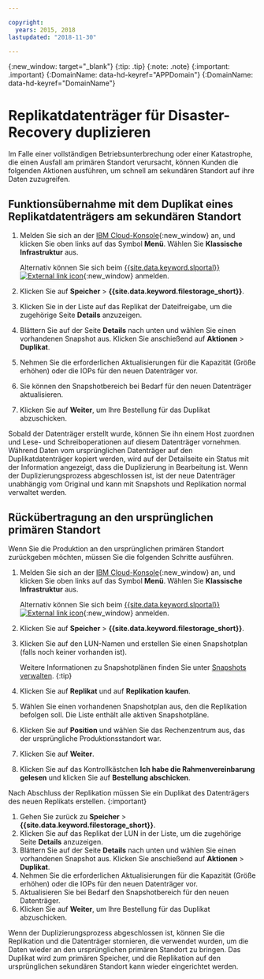 ```yaml
---

copyright:
  years: 2015, 2018
lastupdated: "2018-11-30"

---
```


{:new_window: target="_blank"}
{:tip: .tip}
{:note: .note}
{:important: .important}
{:DomainName: data-hd-keyref="APPDomain"}
{:DomainName: data-hd-keyref="DomainName"}


# Replikatdatenträger für Disaster-Recovery duplizieren

Im Falle einer vollständigen Betriebsunterbrechung oder einer Katastrophe, die einen Ausfall am primären Standort verursacht, können Kunden die folgenden Aktionen ausführen, um schnell am sekundären Standort auf ihre Daten zuzugreifen.

## Funktionsübernahme mit dem Duplikat eines Replikatdatenträgers am sekundären Standort

1. Melden Sie sich an der [IBM Cloud-Konsole](https://{DomainName}/catalog/){:new_window} an, und klicken Sie oben links auf das Symbol **Menü**. Wählen Sie **Klassische Infrastruktur** aus.  

   Alternativ können Sie sich beim [{{site.data.keyword.slportal}} ![External link icon](../../icons/launch-glyph.svg "External link icon")](https://control.softlayer.com/){:new_window} anmelden.
2. Klicken Sie auf **Speicher** > **{{site.data.keyword.filestorage_short}}**.
3. Klicken Sie in der Liste auf das Replikat der Dateifreigabe, um die zugehörige Seite **Details** anzuzeigen.
4. Blättern Sie auf der Seite **Details** nach unten und wählen Sie einen vorhandenen Snapshot aus. Klicken Sie anschießend auf **Aktionen** > **Duplikat**.
5. Nehmen Sie die erforderlichen Aktualisierungen für die Kapazität (Größe erhöhen) oder die IOPs für den neuen Datenträger vor.
6. Sie können den Snapshotbereich bei Bedarf für den neuen Datenträger aktualisieren.
7. Klicken Sie auf **Weiter**, um Ihre Bestellung für das Duplikat abzuschicken.

Sobald der Datenträger erstellt wurde, können Sie ihn einem Host zuordnen und Lese- und Schreiboperationen auf diesem Datenträger vornehmen. Während Daten vom ursprünglichen Datenträger auf den Duplikatdatenträger kopiert werden, wird auf der Detailseite ein Status mit der Information angezeigt, dass die Duplizierung in Bearbeitung ist. Wenn der Duplizierungsprozess abgeschlossen ist, ist der neue Datenträger unabhängig vom Original und kann mit Snapshots und Replikation normal verwaltet werden.

## Rückübertragung an den ursprünglichen primären Standort

Wenn Sie die Produktion an den ursprünglichen primären Standort zurückgeben möchten, müssen Sie die folgenden Schritte ausführen.

1. Melden Sie sich an der [IBM Cloud-Konsole](https://{DomainName}/catalog/){:new_window} an, und klicken Sie oben links auf das Symbol **Menü**. Wählen Sie **Klassische Infrastruktur** aus.  

   Alternativ können Sie sich beim [{{site.data.keyword.slportal}} ![External link icon](../../icons/launch-glyph.svg "External link icon")](https://control.softlayer.com/){:new_window} anmelden.
2. Klicken Sie auf **Speicher** > **{{site.data.keyword.filestorage_short}}**.
3. Klicken Sie auf den LUN-Namen und erstellen Sie einen Snapshotplan (falls noch keiner vorhanden ist).  

   Weitere Informationen zu Snapshotplänen finden Sie unter [Snapshots verwalten](working-with-snapshots.html#adding-a-snapshot-schedule).
   {:tip}
4. Klicken Sie auf **Replikat** und auf **Replikation kaufen**.
5. Wählen Sie einen vorhandenen Snapshotplan aus, den die Replikation befolgen soll. Die Liste enthält alle aktiven Snapshotpläne.  
6. Klicken Sie auf **Position** und wählen Sie das Rechenzentrum aus, das der ursprüngliche Produktionsstandort war.
7. Klicken Sie auf **Weiter**.
8. Klicken Sie auf das Kontrollkästchen **Ich habe die Rahmenvereinbarung gelesen** und klicken Sie auf **Bestellung abschicken**.

Nach Abschluss der Replikation müssen Sie ein Duplikat des Datenträgers des neuen Replikats erstellen.
{:important}

1. Gehen Sie zurück zu **Speicher** > **{{site.data.keyword.filestorage_short}}**.
2. Klicken Sie auf das Replikat der LUN in der Liste, um die zugehörige Seite **Details** anzuzeigen.
3. Blättern Sie auf der Seite **Details** nach unten und wählen Sie einen vorhandenen Snapshot aus. Klicken Sie anschießend auf **Aktionen** > **Duplikat**.
4. Nehmen Sie die erforderlichen Aktualisierungen für die Kapazität (Größe erhöhen) oder die IOPs für den neuen Datenträger vor.
5. Aktualisieren Sie bei Bedarf den Snapshotbereich für den neuen Datenträger.
6. Klicken Sie auf **Weiter**, um Ihre Bestellung für das Duplikat abzuschicken.

Wenn der Duplizierungsprozess abgeschlossen ist, können Sie die Replikation und die Datenträger stornieren, die verwendet wurden, um die Daten wieder an den ursprünglichen primären Standort zu bringen. Das Duplikat wird zum primären Speicher, und die Replikation auf den ursprünglichen sekundären Standort kann wieder eingerichtet werden.
